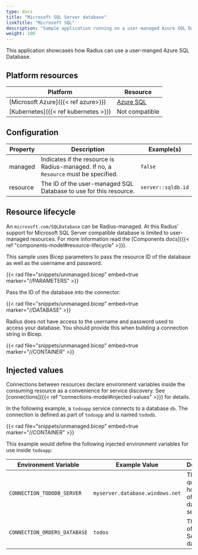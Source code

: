 ```yaml
---
type: docs
title: "Microsoft SQL Server database"
linkTitle: "Microsoft SQL"
description: "Sample application running on a user-managed Azure SQL Database"
weight: 100
---
```


This application showcases how Radius can use a user-manged Azure SQL Database. 


## Platform resources

| Platform                             | Resource                                                       |
| ------------------------------------ | -------------------------------------------------------------- |
| [Microsoft Azure]({{< ref azure>}})  | [Azure SQL](https://docs.microsoft.com/en-us/azure/azure-sql/) |
| [Kubernetes]({{< ref kubernetes >}}) | Not compatible                                                 |

## Configuration

| Property | Description                                                                         | Example(s)         |
| -------- | ----------------------------------------------------------------------------------- | ------------------ |
| managed  | Indicates if the resource is Radius-managed. If no, a `Resource` must be specified. | `false`            |
| resource | The ID of the user-managed SQL Database to use for this resource.                  | `server::sqldb.id` |

## Resource lifecycle

An `microsoft.com/SQLDatabase` can be Radius-managed. At this Radius' support for Microsoft SQL Server compatible database is limited to user-managed resources. For more information read the [Components docs]({{< ref "components-model#resource-lifecycle" >}}).

This sample uses Bicep parameters to pass the resource ID of the database as well as the username and password.

{{< rad file="snippets/unmanaged.bicep" embed=true marker="//PARAMETERS" >}}

Pass the ID of the database into the connector:

{{< rad file="snippets/unmanaged.bicep" embed=true marker="//DATABASE" >}}

Radius does not have access to the username and password used to access your database. You should provide this when building a connection string in Bicep.

{{< rad file="snippets/unmanaged.bicep" embed=true marker="//CONTAINER" >}}

## Injected values

Connections between resources declare environment variables inside the consuming resource as a convenience for service discovery. See [connections]({{< ref "connections-model#injected-values" >}}) for details.

In the following example, a `todoapp` service connects to a database `db`. The connection is defined as part of `todoapp` and is named `tododb`.

{{< rad file="snippets/unmanaged.bicep" embed=true marker="//CONTAINER" >}}

This example would define the following injected environment variables for use inside `todoapp`:

| Environment Variable         | Example Value                   | Description                                          |
| ---------------------------- | ------------------------------- | ---------------------------------------------------- |
| `CONNECTION_TODODB_SERVER`   | `myserver.database.windows.net` | The fully-qualified hostname of the database server. |
| `CONNECTION_ORDERS_DATABASE` | `todos`                         | The name of the SQL Server database.                 |
